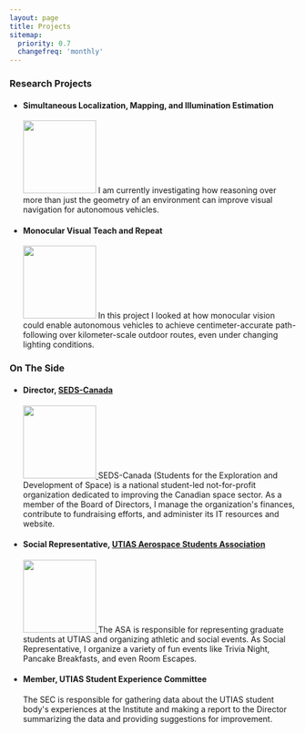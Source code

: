 ```yaml
---
layout: page
title: Projects
sitemap:
  priority: 0.7
  changefreq: 'monthly'
---
```


<h3>Research Projects</h3>
<ul>
<li>
<h4>Simultaneous Localization, Mapping, and Illumination Estimation</h4>
<img src="{{ site.url }}/assets/pics/dense_stereo.png" height="128pt"/>
I am currently investigating how reasoning over more than just the geometry of an environment can improve visual navigation for autonomous vehicles.
</li>

<li>
<h4>Monocular Visual Teach and Repeat</h4>
<img src="{{ site.url }}/assets/pics/husky_frames.png" height="128pt"/>
In this project I looked at how monocular vision could enable autonomous vehicles to achieve centimeter-accurate path-following over kilometer-scale outdoor routes, even under changing lighting conditions.
</li>
</ul>

<h3>On The Side</h3>
<ul>
<li>
<h4>Director, <a href="http://seds.ca">SEDS-Canada</a></h4>
<a href="http://seds.ca">
<img src="{{ site.url }}/assets/pics/seds.png" height="128pt"/>
</a>
SEDS-Canada (Students for the Exploration and Development of Space) is a national student-led not-for-profit organization dedicated to improving the Canadian space sector. As a member of the Board of Directors, I manage the organization's finances, contribute to fundraising efforts, and administer its IT resources and website.
</li>

<li>
<h4>Social Representative, <a href="http://arrow.utias.utoronto.ca/~asa/">UTIAS Aerospace Students Association</a></h4>
<a href="http://arrow.utias.utoronto.ca/~asa/">
<img src="{{ site.url }}/assets/pics/asa.png" height="128pt"/>
</a>
The ASA is responsible for representing graduate students at UTIAS and organizing athletic and social events. As Social Representative, I organize a variety of fun events like Trivia Night, Pancake Breakfasts, and even Room Escapes.
</li>

<li>
<h4>Member, UTIAS Student Experience Committee</h4>
The SEC is responsible for gathering data about the UTIAS student body's experiences at the Institute and making a report to the Director summarizing the data and providing suggestions for improvement.
</li>

</ul>
